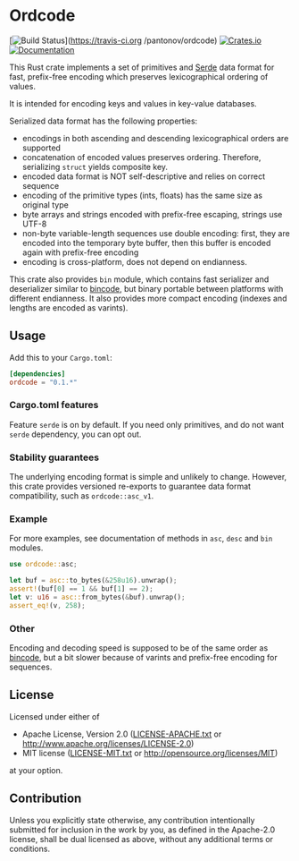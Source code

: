 # Ordcode

[![Build Status](https://travis-ci.org/pantonov/ordcode.svg?branch=master)](https://travis-ci.org
/pantonov/ordcode)
[![Crates.io](https://img.shields.io/crates/v/ordcode.svg)](https://crates.io/crates/ordcode)
[![Documentation](https://docs.rs/ordcode/badge.svg)](https://docs.rs/ordcode)

This Rust crate implements a set of primitives and [Serde](https://serde.rs) data format for
fast, prefix-free encoding which preserves lexicographical ordering of values.

It is intended for encoding keys and values in key-value databases.

Serialized data format has the following properties:
* encodings in both ascending and descending lexicographical orders are supported
* concatenation of encoded values preserves ordering. Therefore, serializing `struct` yields
  composite key.
* encoded data format is NOT self-descriptive and relies on correct sequence
* encoding of the primitive types (ints, floats) has the same size as original type
* byte arrays and strings encoded with prefix-free escaping, strings use UTF-8
* non-byte variable-length sequences use double encoding: first, they are encoded into the
 temporary byte buffer, then this buffer is encoded again with prefix-free encoding
* encoding is cross-platform, does not depend on endianness.

This crate also provides `bin` module, which contains fast serializer and deserializer similar
 to [bincode](https://github.com/servo/bincode), but binary portable between platforms with
 different endianness. It also provides more compact encoding (indexes and lengths are
 encoded as varints).

## Usage
Add this to your `Cargo.toml`:
```toml
[dependencies]
ordcode = "0.1.*"
```

### Cargo.toml features
Feature `serde` is on by default. If you need only primitives, and do not want `serde`
 dependency, you can opt out.

### Stability guarantees
The underlying encoding format is simple and unlikely to change. However, this crate
 provides versioned re-exports to guarantee data format compatibility, such as `ordcode::asc_v1`.

### Example
For more examples, see documentation of methods in `asc`, `desc` and `bin` modules.
```rust
use ordcode::asc;

let buf = asc::to_bytes(&258u16).unwrap();
assert!(buf[0] == 1 && buf[1] == 2);   
let v: u16 = asc::from_bytes(&buf).unwrap();
assert_eq!(v, 258);
```

### Other
Encoding and decoding speed is supposed to be of the same order as
 [bincode](https://github.com/servo/bincode), but a bit slower because of varints and
 prefix-free encoding for sequences.


## License

Licensed under either of

 * Apache License, Version 2.0
   ([LICENSE-APACHE.txt](LICENSE-APACHE) or http://www.apache.org/licenses/LICENSE-2.0)
 * MIT license
   ([LICENSE-MIT.txt](LICENSE-MIT) or http://opensource.org/licenses/MIT)

at your option.

## Contribution

Unless you explicitly state otherwise, any contribution intentionally submitted
for inclusion in the work by you, as defined in the Apache-2.0 license, shall be
dual licensed as above, without any additional terms or conditions.